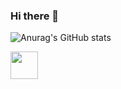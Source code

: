 ### Hi there 👋

![Anurag's GitHub stats](https://github-readme-stats.vercel.app/api?username=TOMMy-Net&show_icons=true&theme=radical)

<div>
    <img src="https://cultofthepartyparrot.com/parrots/hd/githubparrot.gif" width="44" height="44"/>
</div>
<!--
**TOMMy-Net/TOMMy-Net** is a ✨ _special_ ✨ repository because its `README.md` (this file) appears on your GitHub profile.

Here are some ideas to get you started:

- 🔭 I’m currently working on ...
- 🌱 I’m currently learning ...
- 👯 I’m looking to collaborate on ...
- 🤔 I’m looking for help with ...
- 💬 Ask me about ...
- 📫 How to reach me: ...
- 😄 Pronouns: ...
- ⚡ Fun fact: ...
-->
